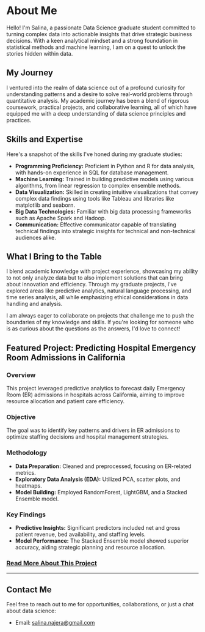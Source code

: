 # About Me
Hello! I'm Salina, a passionate Data Science graduate student committed to turning complex data into actionable insights that drive strategic business decisions. With a keen analytical mindset and a strong foundation in statistical methods and machine learning, I am on a quest to unlock the stories hidden within data.

## My Journey
I ventured into the realm of data science out of a profound curiosity for understanding patterns and a desire to solve real-world problems through quantitative analysis. My academic journey has been a blend of rigorous coursework, practical projects, and collaborative learning, all of which have equipped me with a deep understanding of data science principles and practices.

## Skills and Expertise
Here's a snapshot of the skills I've honed during my graduate studies:
- **Programming Proficiency:** Proficient in Python and R for data analysis, with hands-on experience in SQL for database management.
- **Machine Learning:** Trained in building predictive models using various algorithms, from linear regression to complex ensemble methods.
- **Data Visualization:** Skilled in creating intuitive visualizations that convey complex data findings using tools like Tableau and libraries like matplotlib and seaborn.
- **Big Data Technologies:** Familiar with big data processing frameworks such as Apache Spark and Hadoop.
- **Communication:** Effective communicator capable of translating technical findings into strategic insights for technical and non-technical audiences alike.

## What I Bring to the Table
I blend academic knowledge with project experience, showcasing my ability to not only analyze data but to also implement solutions that can bring about innovation and efficiency. Through my graduate projects, I've explored areas like predictive analytics, natural language processing, and time series analysis, all while emphasizing ethical considerations in data handling and analysis.

I am always eager to collaborate on projects that challenge me to push the boundaries of my knowledge and skills. If you're looking for someone who is as curious about the questions as the answers, I'd love to connect!

## Featured Project: Predicting Hospital Emergency Room Admissions in California

### Overview
This project leveraged predictive analytics to forecast daily Emergency Room (ER) admissions in hospitals across California, aiming to improve resource allocation and patient care efficiency.

### Objective
The goal was to identify key patterns and drivers in ER admissions to optimize staffing decisions and hospital management strategies.

### Methodology
- **Data Preparation:** Cleaned and preprocessed, focusing on ER-related metrics.
- **Exploratory Data Analysis (EDA):** Utilized PCA, scatter plots, and heatmaps.
- **Model Building:** Employed RandomForest, LightGBM, and a Stacked Ensemble model.

### Key Findings
- **Predictive Insights:** Significant predictors included net and gross patient revenue, bed availability, and staffing levels.
- **Model Performance:** The Stacked Ensemble model showed superior accuracy, aiding strategic planning and resource allocation.

### [Read More About This Project](URL-to-detailed-project-page-or-document)

---

## Contact Me
Feel free to reach out to me for opportunities, collaborations, or just a chat about data science:
- Email: [salina.najera@gmail.com](mailto:salina.najera@gmail.com)
